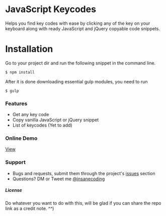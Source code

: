 # JavaScript Keycodes
Helps you find key codes with ease by clicking any of the key on your keyboard along with ready JavaScript and jQuery copyable code snippets.

# Installation
Go to your project dir and run the following snippet in the command line.

```
$ npm install
```

After it is done downloading essential gulp modules, you need to run

```
$ gulp
```

### Features
- Get any key code
- Copy vanilla JavaScript or jQuery snippet
- List of keycodes (Yet to add)

### Online Demo
[View](https://i-break-codes.github.io/keycodes/)

### Support
- Bugs and requests, submit them through the project's [issues](https://github.com/i-break-codes/keycodes/issues) section
- Questions? DM or Tweet me [@insanecoding](https://twitter.com/insanecoding)

##### License
Do whatever you want to do with this, will be glad if you can share the repo link as a credit note. ^^)